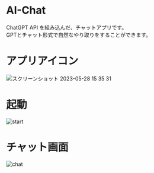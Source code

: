 # AI-Chat
ChatGPT API を組み込んだ、チャットアプリです。  
GPTとチャット形式で自然なやり取りをすることができます。

# アプリアイコン
![スクリーンショット 2023-05-28 15 35 31](https://github.com/shmp-dev/AI-Chat/assets/128882665/76ccce08-f48f-49e4-95cd-46b1063b48a0)

# 起動
![start](https://github.com/shmp-dev/AI-Chat/assets/128882665/b7981e33-754f-4f1f-b3c3-b7b1b2fb9438)

# チャット画面
![chat](https://github.com/shmp-dev/AI-Chat/assets/128882665/343f1ae0-f40e-41a8-8acd-407934af9f84)
